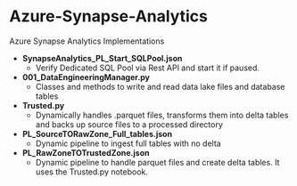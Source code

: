 # Azure-Synapse-Analytics
Azure Synapse Analytics Implementations

* **SynapseAnalytics_PL_Start_SQLPool.json**
  * Verify Dedicated SQL Pool via Rest API and start it if paused.
* **001_DataEngineeringManager.py**
  * Classes and methods to write and read data lake files and database tables
* **Trusted.py**
  * Dynamically handles .parquet files, transforms them into delta tables and backs up source files to a processed directory
* **PL_SourceTORawZone_Full_tables.json**
  * Dynamic pipeline to ingest full tables with no delta
* **PL_RawZoneTOTrustedZone.json**
  * Dynamic pipeline to handle parquet files and create delta tables. It uses the Trusted.py notebook.
